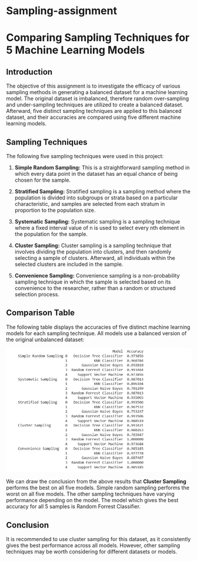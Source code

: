 # Sampling-assignment
# Comparing Sampling Techniques for 5 Machine Learning Models

## Introduction

The objective of this assignment is to investigate the efficacy of various sampling methods in generating a balanced dataset for a machine learning model. The original dataset is imbalanced, therefore random over-sampling and under-sampling techniques are utilized to create a balanced dataset. Afterward, five distinct sampling techniques are applied to this balanced dataset, and their accuracies are compared using five different machine learning models.

## Sampling Techniques

The following five sampling techniques were used in this project:

1. **Simple Random Sampling:** This is a straightforward sampling method in which every data point in the dataset has an equal chance of being chosen for the sample.

2. **Stratified Sampling:** Stratified sampling is a sampling method where the population is divided into subgroups or strata based on a particular characteristic, and samples are selected from each stratum in proportion to the population size.

3. **Systematic Sampling:** Systematic sampling is a sampling technique where a fixed interval value of n is used to select every nth element in the population for the sample.

4. **Cluster Sampling:** Cluster sampling is a sampling technique that involves dividing the population into clusters, and then randomly selecting a sample of clusters. Afterward, all individuals within the selected clusters are included in the sample.

5. **Convenience Sampling:** Convenience sampling is a non-probability sampling technique in which the sample is selected based on its convenience to the researcher, rather than a random or structured selection process.

## Comparison Table

The following table displays the accuracies of five distinct machine learning models for each sampling technique. All models use a balanced version of the original unbalanced dataset:

![Screenshot](SCREEN.png)

We can draw the conclusion from the above results that **Cluster Sampling** performs the best on all five models. Simple random sampling performs the worst on all five models. The other sampling techniques have varying performance depending on the model. The model which gives the best accuracy for all 5 samples is Random Forrest Classifier.

## Conclusion

It is recommended to use cluster sampling for this dataset, as it consistently gives the best performance across all models. However, other sampling techniques may be worth considering for different datasets or models.
 
